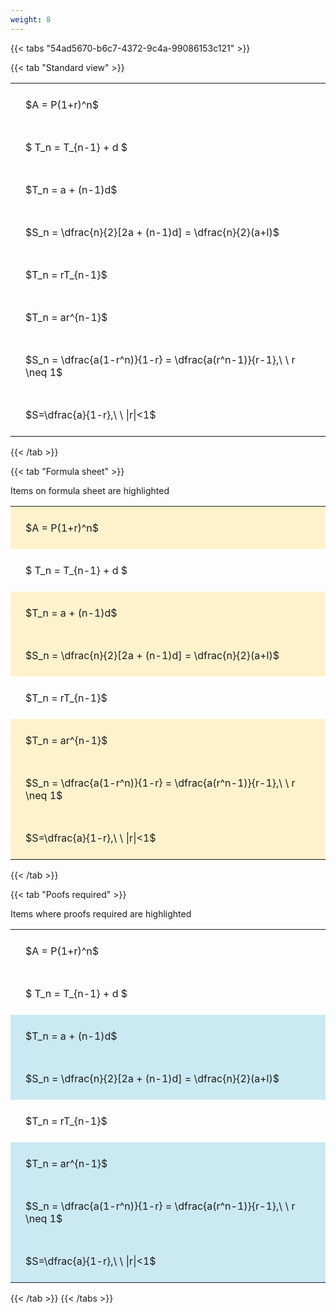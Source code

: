 ```yaml
---
weight: 8
---
```


{{< tabs "54ad5670-b6c7-4372-9c4a-99086153c121" >}}

{{< tab "Standard view" >}}

<style type="text/css">
#T_400cb th.col_heading {
  text-align: left;
  font-size: 1em;
}
#T_400cb td {
  text-align: left;
  font-size: 1em;
  padding: 1.5em;
}
</style>
<table id="T_400cb">
  <thead>
  </thead>
  <tbody>
    <tr>
      <td id="T_400cb_row0_col0" class="data row0 col0" >$A = P(1+r)^n$</td>
    </tr>
    <tr>
      <td id="T_400cb_row1_col0" class="data row1 col0" >$ T_n = T_{n-1} + d $</td>
    </tr>
    <tr>
      <td id="T_400cb_row2_col0" class="data row2 col0" >$T_n = a + (n-1)d$</td>
    </tr>
    <tr>
      <td id="T_400cb_row3_col0" class="data row3 col0" >$S_n = \dfrac{n}{2}[2a + (n-1)d] = \dfrac{n}{2}(a+l)$</td>
    </tr>
    <tr>
      <td id="T_400cb_row4_col0" class="data row4 col0" >$T_n = rT_{n-1}$</td>
    </tr>
    <tr>
      <td id="T_400cb_row5_col0" class="data row5 col0" >$T_n = ar^{n-1}$</td>
    </tr>
    <tr>
      <td id="T_400cb_row6_col0" class="data row6 col0" >$S_n = \dfrac{a(1-r^n)}{1-r} = \dfrac{a(r^n-1)}{r-1},\ \  r \neq 1$</td>
    </tr>
    <tr>
      <td id="T_400cb_row7_col0" class="data row7 col0" >$S=\dfrac{a}{1-r},\ \ |r|<1$</td>
    </tr>
  </tbody>
</table>
{{< /tab >}}

{{< tab "Formula sheet" >}}

Items on formula sheet are highlighted 
<br>
<style type="text/css">
#T_5c480 th.col_heading {
  text-align: left;
  font-size: 1em;
}
#T_5c480 td {
  text-align: left;
  font-size: 1em;
  padding: 1.5em;
}
#T_5c480_row0_col0, #T_5c480_row2_col0, #T_5c480_row3_col0, #T_5c480_row5_col0, #T_5c480_row6_col0, #T_5c480_row7_col0 {
  background-color: rgba(255,194,10, 0.2);
}
#T_5c480_row1_col0, #T_5c480_row4_col0 {
  background-color: rgba(0,0,0,0);
}
</style>
<table id="T_5c480">
  <thead>
  </thead>
  <tbody>
    <tr>
      <td id="T_5c480_row0_col0" class="data row0 col0" >$A = P(1+r)^n$</td>
    </tr>
    <tr>
      <td id="T_5c480_row1_col0" class="data row1 col0" >$ T_n = T_{n-1} + d $</td>
    </tr>
    <tr>
      <td id="T_5c480_row2_col0" class="data row2 col0" >$T_n = a + (n-1)d$</td>
    </tr>
    <tr>
      <td id="T_5c480_row3_col0" class="data row3 col0" >$S_n = \dfrac{n}{2}[2a + (n-1)d] = \dfrac{n}{2}(a+l)$</td>
    </tr>
    <tr>
      <td id="T_5c480_row4_col0" class="data row4 col0" >$T_n = rT_{n-1}$</td>
    </tr>
    <tr>
      <td id="T_5c480_row5_col0" class="data row5 col0" >$T_n = ar^{n-1}$</td>
    </tr>
    <tr>
      <td id="T_5c480_row6_col0" class="data row6 col0" >$S_n = \dfrac{a(1-r^n)}{1-r} = \dfrac{a(r^n-1)}{r-1},\ \  r \neq 1$</td>
    </tr>
    <tr>
      <td id="T_5c480_row7_col0" class="data row7 col0" >$S=\dfrac{a}{1-r},\ \ |r|<1$</td>
    </tr>
  </tbody>
</table>
{{< /tab >}}

{{< tab "Poofs required" >}}

Items where proofs required are highlighted 
<br>
<style type="text/css">
#T_9eaf4 th.col_heading {
  text-align: left;
  font-size: 1em;
}
#T_9eaf4 td {
  text-align: left;
  font-size: 1em;
  padding: 1.5em;
}
#T_9eaf4_row0_col0, #T_9eaf4_row1_col0, #T_9eaf4_row4_col0 {
  background-color: rgba(0,0,0,0);
}
#T_9eaf4_row2_col0, #T_9eaf4_row3_col0, #T_9eaf4_row5_col0, #T_9eaf4_row6_col0, #T_9eaf4_row7_col0 {
  background-color: rgba(0,150,200, 0.2);
}
</style>
<table id="T_9eaf4">
  <thead>
  </thead>
  <tbody>
    <tr>
      <td id="T_9eaf4_row0_col0" class="data row0 col0" >$A = P(1+r)^n$</td>
    </tr>
    <tr>
      <td id="T_9eaf4_row1_col0" class="data row1 col0" >$ T_n = T_{n-1} + d $</td>
    </tr>
    <tr>
      <td id="T_9eaf4_row2_col0" class="data row2 col0" >$T_n = a + (n-1)d$</td>
    </tr>
    <tr>
      <td id="T_9eaf4_row3_col0" class="data row3 col0" >$S_n = \dfrac{n}{2}[2a + (n-1)d] = \dfrac{n}{2}(a+l)$</td>
    </tr>
    <tr>
      <td id="T_9eaf4_row4_col0" class="data row4 col0" >$T_n = rT_{n-1}$</td>
    </tr>
    <tr>
      <td id="T_9eaf4_row5_col0" class="data row5 col0" >$T_n = ar^{n-1}$</td>
    </tr>
    <tr>
      <td id="T_9eaf4_row6_col0" class="data row6 col0" >$S_n = \dfrac{a(1-r^n)}{1-r} = \dfrac{a(r^n-1)}{r-1},\ \  r \neq 1$</td>
    </tr>
    <tr>
      <td id="T_9eaf4_row7_col0" class="data row7 col0" >$S=\dfrac{a}{1-r},\ \ |r|<1$</td>
    </tr>
  </tbody>
</table>
{{< /tab >}}
{{< /tabs >}}